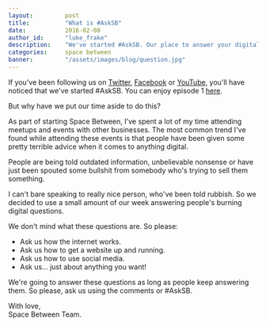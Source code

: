 ```yaml
---
layout:         post
title:          "What is #AskSB"
date:           2016-02-08
author_id:      "luke_frake"
description:    "We've started #AskSB. Our place to answer your digital, but why?"
categories:     space between
banner:         "/assets/images/blog/question.jpg"
---
```


If you've been following us on [Twitter](https://twitter.com/Space__Between), [Facebook](https://www.facebook.com/teamSpaceBetween/) or [YouTube](https://www.youtube.com/channel/UCq5Ohmf9RVoZ5IlNiawc2JA), you'll have noticed that we've started #AskSB. You can enjoy episode 1 [here](https://www.youtube.com/embed/ciQgxPNk_eM).

But why have we put our time aside to do this?

As part of starting Space Between, I've spent a lot of my time attending meetups and events with other businesses. The most common trend I've found while attending these events is that people have been given some pretty terrible advice when it comes to anything digital.

People are being told outdated information, unbelievable nonsense or  have just been spouted some bullshit from somebody who's trying to sell them something.

I can't bare speaking to really nice person, who've been told rubbish. So we decided to use a small amount of our week answering people's burning digital questions.

We don't mind what these questions are. So please:

* Ask us how the internet works.
* Ask us how to get a website up and running.
* Ask us how to use social media.
* Ask us... just about anything you want!

We're going to answer these questions as long as people keep answering them. So please, ask us using the comments or #AskSB.

With love,<br/>
Space Between Team.